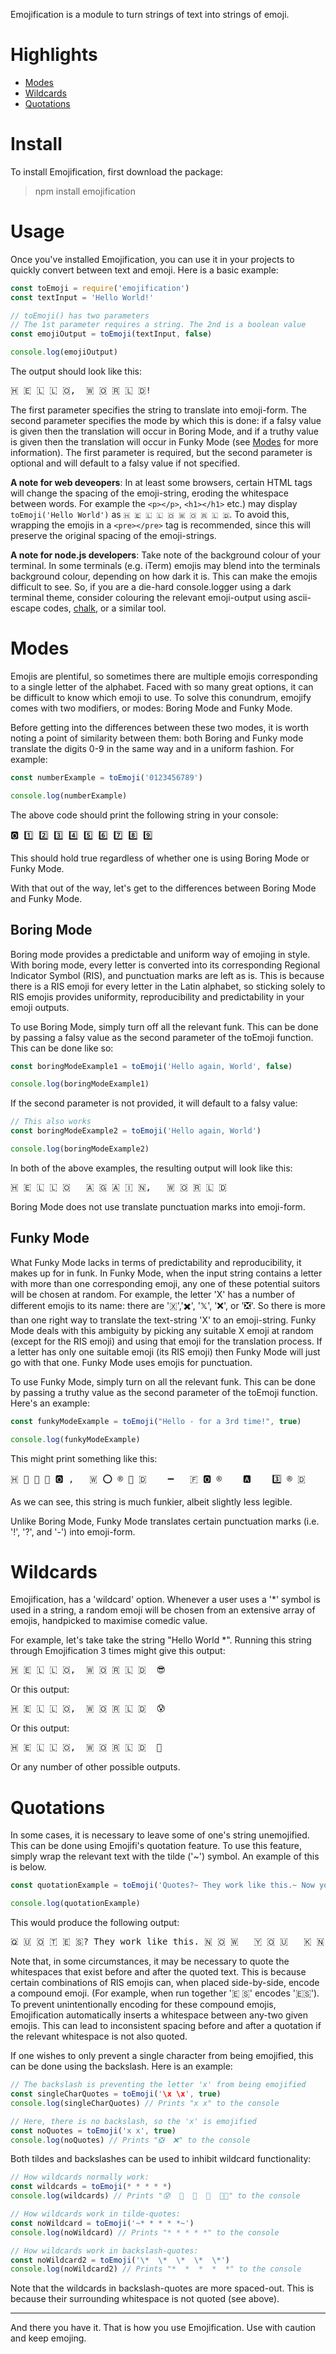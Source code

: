 Emojification is a module to turn strings of text into strings of emoji.
# Highlights
* [Modes](#Modes)
* [Wildcards](#Wildcards)
* [Quotations](#Quotations)
# Install
To install Emojification, first download the package:
> npm install emojification 
# Usage
Once you've installed Emojification, you can use it in your projects to quickly convert between text and emoji. Here is a basic example:

```javascript
const toEmoji = require('emojification')
const textInput = 'Hello World!'

// toEmoji() has two parameters
// The 1st parameter requires a string. The 2nd is a boolean value
const emojiOutput = toEmoji(textInput, false)

console.log(emojiOutput)
```

The output should look like this:

<pre>🇭 🇪 🇱 🇱 🇴,  🇼 🇴 🇷 🇱 🇩!</pre>

The first parameter specifies the string to translate into emoji-form. The second parameter specifies the mode by which this is done: if a falsy value is given then the translation will occur in Boring Mode, and if a truthy value is given then the translation will occur in Funky Mode (see [Modes](#Modes) for more information). The first parameter is required, but the second parameter is optional and will default to a falsy value if not specified.

**A note for web deveopers**: In at least some browsers, certain HTML tags will change the spacing of the emoji-string, eroding the whitespace between words. For example the `<p></p>`, `<h1></h1>` etc.) may display `toEmoji('Hello World')` as `🇭 🇪 🇱 🇱 🇴 🇼 🇴 🇷 🇱 🇩`. To avoid this, wrapping the emojis in a `<pre></pre>` tag is recommended, since this will preserve the original spacing of the emoji-strings.

**A note for node.js developers**:
Take note of the background colour of your terminal. In some terminals (e.g. iTerm) emojis may blend into the terminals background colour, depending on how dark it is. This can make the emojis difficult to see. So, if you are a die-hard console.logger using a dark terminal theme, consider colouring the relevant emoji-output using ascii-escape codes, [chalk](https://www.npmjs.com/package/chalk), or a similar tool. 

# Modes 
Emojis are plentiful, so sometimes there are multiple emojis corresponding to a single letter of the alphabet. Faced with so many great options, it can be difficult to know which emoji to use. To solve this conundrum, emojify comes with two modifiers, or modes: Boring Mode and Funky Mode.

Before getting into the differences between these two modes, it is worth noting a point of similarity between them: both Boring and Funky mode translate the digits 0-9 in the same way and in a uniform fashion. For example:
```javascript
const numberExample = toEmoji('0123456789') 

console.log(numberExample)
```
The above code should print the following string in your console:

<pre>🅾️ 1️⃣ 2️⃣ 3️⃣ 4️⃣ 5️⃣ 6️⃣ 7️⃣ 8️⃣ 9️⃣</pre>

This should hold true regardless of whether one is using Boring Mode or Funky Mode.

With that out of the way, let's get to the differences between Boring Mode and Funky Mode.

## Boring Mode
Boring mode provides a predictable and uniform way of emojing in style. With boring mode, every letter is converted into its corresponding Regional Indicator Symbol (RIS), and punctuation marks are left as is. This is because there is a RIS emoji for every letter in the Latin alphabet, so sticking solely to RIS emojis provides uniformity, reproducibility and predictability in your emoji outputs.

To use Boring Mode, simply turn off all the relevant funk. This can be done by passing a falsy value as the second parameter of the toEmoji function. This can be done like so:

```javascript
const boringModeExample1 = toEmoji('Hello again, World', false)

console.log(boringModeExample1)
```

If the second parameter is not provided, it will default to a falsy value:

```javascript
// This also works
const boringModeExample2 = toEmoji('Hello again, World')

console.log(boringModeExample2)
```

In both of the above examples, the resulting output will look like this:

<pre>🇭 🇪 🇱 🇱 🇴   🇦 🇬 🇦 🇮 🇳,   🇼 🇴 🇷 🇱 🇩</pre>

Boring Mode does not use translate punctuation marks into emoji-form. 

## Funky Mode
What Funky Mode lacks in terms of predictability and reproducibility, it makes up for in funk. In Funky Mode, when the input string contains a letter with more than one corresponding emoji, any one of these potential suitors will be chosen at random. For example, the letter 'X' has a number of different emojis to its name: there are '🇽','✖️', '𝕏', '❌', or '❎'. So there is more than one right way to translate the text-string 'X' to an emoji-string. Funky Mode deals with this ambiguity by picking any suitable X emoji at random (except for the RIS emoji) and using that emoji for the translation process. If a letter has only one suitable emoji (its RIS emoji) then Funky Mode will just go with that one. Funky Mode uses emojis for punctuation.

To use Funky Mode, simply turn on all the relevant funk. This can be done by passing a truthy value as the second parameter of the toEmoji function. Here's an example:

```javascript
const funkyModeExample = toEmoji("Hello - for a 3rd time!", true)

console.log(funkyModeExample)
```

This might print something like this:

<pre>🇭 📧 🏒 🏒 🅾️ ,   🇼 ⭕ ®️ 🏒 🇩    ➖   🇫 🅾️ ®️    🅰️    3️⃣ ®️ 🇩    🎚️ 👁️ Ⓜ️ 📧</pre>

As we can see, this string is much funkier, albeit slightly less legible.

Unlike Boring Mode, Funky Mode translates certain punctuation marks (i.e. '!', '?', and '-') into emoji-form.

# Wildcards
Emojification, has a 'wildcard' option. Whenever a user uses a '\*' symbol is used in a string, a random emoji will be chosen from an extensive array of emojis, handpicked to maximise comedic value.

For example, let's take take the string "Hello World \*". Running this string through Emojification 3 times might give this output:

<pre>🇭 🇪 🇱 🇱 🇴,  🇼 🇴 🇷 🇱 🇩  😎</pre>

Or this output:
<pre>🇭 🇪 🇱 🇱 🇴,  🇼 🇴 🇷 🇱 🇩  😰</pre>

Or this output:
<pre>🇭 🇪 🇱 🇱 🇴,  🇼 🇴 🇷 🇱 🇩  🥴</pre>

Or any number of other possible outputs.

# Quotations
In some cases, it is necessary to leave some of one's string unemojified. This can be done using Emojifi's quotation feature. To use this feature, simply wrap the relevant text with the tilde ('~') symbol. An example of this is below. 

```javascript
const quotationExample = toEmoji('Quotes?~ They work like this.~ Now you know.')

console.log(quotationExample)
```

This would produce the following output:

<pre>🇶 🇺 🇴 🇹 🇪 🇸? They work like this. 🇳 🇴 🇼   🇾 🇴 🇺   🇰 🇳 🇴 🇼.</pre>

Note that, in some circumstances, it may be necessary to quote the whitespaces that exist before and after the quoted text. This is because certain combinations of RIS emojis can, when placed side-by-side, encode a compound emoji. (For example, when run together '🇪 🇸' encodes '🇪🇸'). To prevent unintentionally encoding for these compound emojis, Emojification automatically inserts a whitespace between any-two given emojis. This can lead to inconsistent spacing before and after a quotation if the relevant whitespace is not also quoted.

If one wishes to only prevent a single character from being emojified, this can be done using the backslash. Here is an example:
```javascript
// The backslash is preventing the letter 'x' from being emojified
const singleCharQuotes = toEmoji('\x \x', true)
console.log(singleCharQuotes) // Prints "x x" to the console

// Here, there is no backslash, so the 'x' is emojified
const noQuotes = toEmoji('x x', true)
console.log(noQuotes) // Prints "❎  ❌" to the console
```

Both tildes and backslashes can be used to inhibit wildcard functionality:
```javascript
// How wildcards normally work:
const wildcards = toEmoji(* * * * *)
console.log(wildcards) // Prints "😰  🥸  🤭  🤡  😵‍💫" to the console

// How wildcards work in tilde-quotes:
const noWildcard = toEmoji('~* * * * *~')
console.log(noWildcard) // Prints "* * * * *" to the console

// How wildcards work in backslash-quotes:
const noWildcard2 = toEmoji('\*  \*  \*  \*  \*')
console.log(noWildcard2) // Prints "*  *  *  *  *" to the console
```

Note that the wildcards in backslash-quotes are more spaced-out. This is because their surrounding whitespace is not quoted (see above).  

---

And there you have it. That is how you use Emojification. Use with caution and keep emojing.
